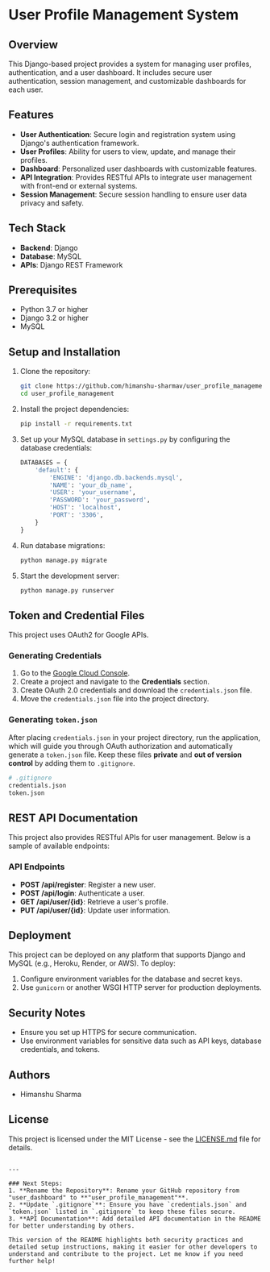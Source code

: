# User Profile Management System

## Overview
This Django-based project provides a system for managing user profiles, authentication, and a user dashboard. It includes secure user authentication, session management, and customizable dashboards for each user.

## Features
- **User Authentication**: Secure login and registration system using Django's authentication framework.
- **User Profiles**: Ability for users to view, update, and manage their profiles.
- **Dashboard**: Personalized user dashboards with customizable features.
- **API Integration**: Provides RESTful APIs to integrate user management with front-end or external systems.
- **Session Management**: Secure session handling to ensure user data privacy and safety.
  
## Tech Stack
- **Backend**: Django
- **Database**: MySQL
- **APIs**: Django REST Framework

## Prerequisites
- Python 3.7 or higher
- Django 3.2 or higher
- MySQL

## Setup and Installation
1. Clone the repository:
   ```bash
   git clone https://github.com/himanshu-sharmav/user_profile_management.git
   cd user_profile_management
   ```

2. Install the project dependencies:
   ```bash
   pip install -r requirements.txt
   ```

3. Set up your MySQL database in `settings.py` by configuring the database credentials:
   ```python
   DATABASES = {
       'default': {
           'ENGINE': 'django.db.backends.mysql',
           'NAME': 'your_db_name',
           'USER': 'your_username',
           'PASSWORD': 'your_password',
           'HOST': 'localhost',
           'PORT': '3306',
       }
   }
   ```

4. Run database migrations:
   ```bash
   python manage.py migrate
   ```

5. Start the development server:
   ```bash
   python manage.py runserver
   ```

## Token and Credential Files
This project uses OAuth2 for Google APIs.

### Generating Credentials
1. Go to the [Google Cloud Console](https://console.cloud.google.com/).
2. Create a project and navigate to the **Credentials** section.
3. Create OAuth 2.0 credentials and download the `credentials.json` file.
4. Move the `credentials.json` file into the project directory.

### Generating `token.json`
After placing `credentials.json` in your project directory, run the application, which will guide you through OAuth authorization and automatically generate a `token.json` file. Keep these files **private** and **out of version control** by adding them to `.gitignore`.

```bash
# .gitignore
credentials.json
token.json
```

## REST API Documentation
This project also provides RESTful APIs for user management. Below is a sample of available endpoints:

### API Endpoints
- **POST /api/register**: Register a new user.
- **POST /api/login**: Authenticate a user.
- **GET /api/user/{id}**: Retrieve a user's profile.
- **PUT /api/user/{id}**: Update user information.

## Deployment
This project can be deployed on any platform that supports Django and MySQL (e.g., Heroku, Render, or AWS). To deploy:
1. Configure environment variables for the database and secret keys.
2. Use `gunicorn` or another WSGI HTTP server for production deployments.

## Security Notes
- Ensure you set up HTTPS for secure communication.
- Use environment variables for sensitive data such as API keys, database credentials, and tokens.

## Authors
- Himanshu Sharma

## License
This project is licensed under the MIT License - see the [LICENSE.md](LICENSE.md) file for details.
```

---

### Next Steps:
1. **Rename the Repository**: Rename your GitHub repository from "user_dashboard" to **"user_profile_management"**.
2. **Update `.gitignore`**: Ensure you have `credentials.json` and `token.json` listed in `.gitignore` to keep these files secure.
3. **API Documentation**: Add detailed API documentation in the README for better understanding by others.

This version of the README highlights both security practices and detailed setup instructions, making it easier for other developers to understand and contribute to the project. Let me know if you need further help!
